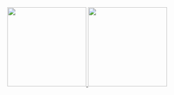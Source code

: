 
<div>
  <a href="https://github.com/ogustavobrandao">
  <img height="180em" src="https://github-readme-stats.vercel.app/api?username=ogustavobrandao&show_icons=true&theme=tokyonight&include_all_commits=true"/>
  <img height="180em" src="https://github-readme-stats.vercel.app/api/top-langs/?username=ogustavobrandao&layout=compact&langs_count=16&theme=tokyonight"/>
</div>
